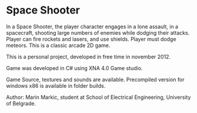 Space Shooter
============

In a Space Shooter, the player character engages in a lone assault, in a spacecraft, shooting large numbers of enemies while dodging their attacks. Player can fire rockets and lasers, and use shields. Player must dodge meteors. This is a classic arcade 2D game. 

This is a personal project, developed in free time in november 2012.

Game was developed in C# using XNA 4.0 Game studio.

Game Source, textures and sounds are available.
Precompiled version for windows x86 is available in folder builds.

Author: Marin Markic, student at School of Electrical Engineering, University of Belgrade.
